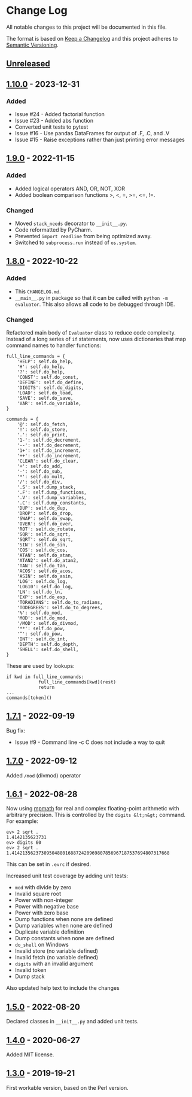 # Change Log

All notable changes to this project will be documented in this file.

The format is based on [Keep a Changelog](http://keepachangelog.com/)
and this project adheres to [Semantic Versioning](http://semver.org/).

## [Unreleased]

## [1.10.0] - 2023-12-31

### Added 
- Issue #24 - Added factorial function
- Issue #23 - Added abs function
- Converted unit tests to pytest
- Issue #16 - Use pandas DataFrames for output of .F, .C, and .V
- Issue #15 - Raise exceptions rather than just printing error messages

## [1.9.0] - 2022-11-15

### Added
- Added logical operators AND, OR, NOT, XOR
- Added boolean comparison functions >, <, =, >=, <=, !=.

### Changed
- Moved `stack_needs` decorator to `__init__.py`.
- Code reformatted by PyCharm.
- Prevented `import readline` from being optimized away.
- Switched to `subprocess.run` instead of `os.system`.

## [1.8.0] - 2022-10-22

### Added

- This `CHANGELOG.md`.
- `__main__.py` in package so that it can be called with `python -m evaluator`.  This
also allows all code to be debugged through IDE.

### Changed

Refactored main body of `Evaluator` class to reduce code complexity.
Instead of a long series of `if` statements, now uses dictionaries
that map command names to handler functions:

```
full_line_commands = {
    'HELP': self.do_help,
    'H': self.do_help,
    '?': self.do_help,
    'CONST': self.do_const,
    'DEFINE': self.do_define,
    'DIGITS': self.do_digits,
    'LOAD': self.do_load,
    'SAVE': self.do_save,
    'VAR': self.do_variable,
}

commands = {
    '@': self.do_fetch,
    '!': self.do_store,
    '.': self.do_print,
    '1-': self.do_decrement,
    '--': self.do_decrement,
    '1+': self.do_increment,
    '++': self.do_increment,
    'CLEAR': self.do_clear,
    '+': self.do_add,
    '-': self.do_sub,
    '*': self.do_mult,
    '/': self.do_div,
    '.S': self.dump_stack,
    '.F': self.dump_functions,
    '.V': self.dump_variables,
    '.C': self.dump_constants,
    'DUP': self.do_dup,
    'DROP': self.do_drop,
    'SWAP': self.do_swap,
    'OVER': self.do_over,
    'ROT': self.do_rotate,
    'SQR': self.do_sqrt,
    'SQRT': self.do_sqrt,
    'SIN': self.do_sin,
    'COS': self.do_cos,
    'ATAN': self.do_atan,
    'ATAN2': self.do_atan2,
    'TAN': self.do_tan,
    'ACOS': self.do_acos,
    'ASIN': self.do_asin,
    'LOG': self.do_log,
    'LOG10': self.do_log,
    'LN': self.do_ln,
    'EXP': self.do_exp,
    'TORADIANS': self.do_to_radians,
    'TODEGREES': self.do_to_degrees,
    '%': self.do_mod,
    'MOD': self.do_mod,
    '/MOD': self.do_divmod,
    '**': self.do_pow,
    '^': self.do_pow,
    'INT': self.do_int,
    'DEPTH': self.do_depth,
    'SHELL': self.do_shell,
}
```

These are used by lookups:

```
if kwd in full_line_commands:
            full_line_commands[kwd](rest)
            return
...
commands[token]()
```

## [1.7.1] - 2022-09-19

Bug fix:

- Issue #9 - Command line -c C does not include a way to quit

## [1.7.0] - 2022-09-12

Added `/mod` (divmod) operator

## [1.6.1] - 2022-08-28

Now using [mpmath](https://mpmath.org/) for real and complex floating-point arithmetic
with arbitrary precision. This is controlled by the `digits &lt;n&gt;` command.
For example:

```
ev> 2 sqrt .
1.4142135623731
ev> digits 60
ev> 2 sqrt .
1.41421356237309504880168872420969807856967187537694807317668
```

This can be set in `.evrc` if desired.

Increased unit test coverage by adding unit tests:

- `mod` with divide by zero
- Invalid square root
- Power with non-integer
- Power with negative base
- Power with zero base
- Dump functions when none are defined
- Dump variables when none are defined
- Duplicate variable definition
- Dump constants when none are defined
- `do_shell` on Windows
- Invalid store (no variable defined)
- Invalid fetch (no variable defined)
- `digits` with an invalid argument
- Invalid token
- Dump stack

Also updated help text to include the changes

## [1.5.0] - 2022-08-20

Declared classes in `__init__.py` and added unit tests.

## [1.4.0] - 2020-06-27

Added MIT license.

## [1.3.0] - 2019-19-21

First workable version, based on the Perl version.

[Unreleased]: https://github.com/philhanna/RPNCalculator/compare/1.10.0..HEAD
[1.10.0]: https://github.com/philhanna/RPNCalculator/compare/1.9.0..1.10.0
[1.9.0]: https://github.com/philhanna/RPNCalculator/compare/1.8.0..1.9.0
[1.8.0]: https://github.com/philhanna/RPNCalculator/compare/1.7.1..1.8.0
[1.7.1]: https://github.com/philhanna/RPNCalculator/compare/1.7.0..1.7.1
[1.7.0]: https://github.com/philhanna/RPNCalculator/compare/1.6.1..1.7.0
[1.6.1]: https://github.com/philhanna/RPNCalculator/compare/1.5.0..1.6.1
[1.5.0]: https://github.com/philhanna/RPNCalculator/compare/1.4.0..1.5.0
[1.4.0]: https://github.com/philhanna/RPNCalculator/compare/1.3.0..1.4.0
[1.3.0]: https://github.com/philhanna/RPNCalculator/compare/81bb24..1.4.0
